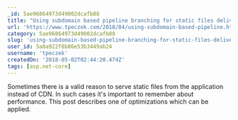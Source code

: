 ```yaml
---
_id: 5ae96864973d49002dcafb88
title: "Using subdomain based pipeline branching for static files delivery optimization in ASP.NET Core"
url: 'https://www.tpeczek.com/2018/04/using-subdomain-based-pipeline.html'
category: 5ae96864973d49002dcafb88
slug: 'using-subdomain-based-pipeline-branching-for-static-files-delivery-optimization-in-aspnet-core'
user_id: 5a8a922f8b86e53b3449ab24
username: 'tpeczek'
createdOn: '2018-05-02T02:44:20.474Z'
tags: [asp.net-core]
---
```


Sometimes there is a valid reason to serve static files from the application instead of CDN. In such cases it's important to remember about performance. This post describes one of optimizations which can be applied.
